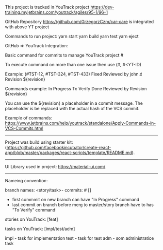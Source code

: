 This project is tracked in YouTrack project
https://dev-training.myjetbrains.com/youtrack/agiles/95-1/96-1

GitHub Repository https://github.com/GrzegorzCzm/car-care is integrated with above YT project


Commands to run project: 
yarn start
yarn build
yarn test
yarn eject


GitHub => YouTrack Integration:

Basic command for commits to manage YouTrack project
<commit comment> #<YT-ID> <YT-Command> <YT-Command>
<from new line comment visible as YT comment>

To execute command on more than one issue then use (#<YT-ID>, #<YT-ID) <YT-Command>

Example:
(#TST-12, #TST-324, #TST-433) Fixed Reviewed by john.d Revision ${revision}

Commands example:
In Progress
To Verify
Done
Reviewed by <user>
Revision ${revision}

You can use the ${revision} a placeholder in a commit message. The placeholder is be replaced with the actual hash of the VCS commit.

Example of commands:
https://www.jetbrains.com/help/youtrack/standalone/Apply-Commands-in-VCS-Commits.html

_____________________________________________________________________________________

Project was build using starter kit:(https://github.com/facebookincubator/create-react-app/blob/master/packages/react-scripts/template/README.md).


____________________________________________________________________________________

UI Library used in project: https://material-ui.com/


___________________________________________________________________________________

Nameing convention:

branch names: <story/task><YT ID>-<description>
commits: 
    <commit comment> #<YT-ID> [<YT-Command>]
    <from new line comment visible as YT comment>

- first commmit on new branch can have "In Progress" command
- last commit on branch before merg to master/story branch have to has "To Verify" command


stories on YouTrack:
[feat] <desc>

tasks on YouTrack:
[impl/test/adm] <desc>

impl - task for implementation
test - task for test
adm - som administratice task
